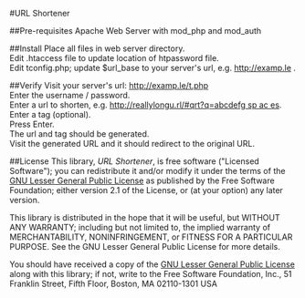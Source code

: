 #URL Shortener

##Pre-requisites
Apache Web Server with mod_php and mod_auth

##Install
Place all files in web server directory.<br/>
Edit .htaccess file to update location of htpassword file.<br/>
Edit tconfig.php; update $url_base to your server's url, e.g. http://examp.le .<br/>

##Verify
Visit your server's url: http://examp.le/t.php <br/>
Enter the username / password.<br/>
Enter a url to shorten, e.g. [http://reallylongu.rl/#qrt?q=abcdefg  sp ac es](# "Example URL").<br/>
Enter a tag (optional).<br/>
Press Enter.<br/>
The url and tag should be generated.<br/>
Visit the generated URL and it should redirect to the original URL.<br/>

##License
This library, *URL Shortener*, is free software ("Licensed
Software"); you can redistribute it and/or modify it under the terms of the [GNU
Lesser General Public License](http://www.gnu.org/licenses/lgpl-2.1.html) as
published by the Free Software Foundation; either version 2.1 of the License, or
(at your option) any later version.

This library is distributed in the hope that it will be useful, but WITHOUT ANY
WARRANTY; including but not limited to, the implied warranty of MERCHANTABILITY,
NONINFRINGEMENT, or FITNESS FOR A PARTICULAR PURPOSE. See the GNU Lesser General
Public License for more details.

You should have received a copy of the [GNU Lesser General Public
License](http://www.gnu.org/licenses/lgpl-2.1.html) along with this library; if
not, write to the Free Software Foundation, Inc., 51 Franklin Street, Fifth
Floor, Boston, MA 02110-1301 USA

